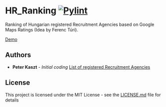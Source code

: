 # HR_Ranking [![Pylint](https://github.com/kasztp/HR_Ranking/actions/workflows/pylint.yml/badge.svg)](https://github.com/kasztp/HR_Ranking/actions/workflows/pylint.yml)

Ranking of Hungarian registered Recruitment Agencies based on Google Maps Ratings (Idea by Ferenc Túri).

[Demo](https://talentstackhu.eu.pythonanywhere.com)

## Authors

* **Peter Kaszt** - *Initial coding*
[List of registered Recruitment Agencies](https://nfsz.munka.hu/nfsz/document/1/1/5/5/doc_url/KOZVETITOK_orszagos_lista_2020_II_nev.pdf)

## License

This project is licensed under the MIT License - see the [LICENSE.md](LICENSE.md) file for details
